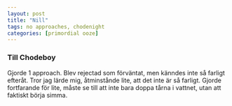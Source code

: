 ```yaml
---
layout: post
title: "Nill"
tags: no approaches, chodenight
categories: [primordial ooze]
---
```


### Till Chodeboy

Gjorde 1 approach. Blev rejectad som förväntat, men känndes inte så farligt efteråt. Tror jag lärde mig, åtminstånde lite, att det inte är så farligt. Gjorde fortfarande för lite, måste se till att inte bara doppa tårna i vattnet, utan att faktiskt börja simma.
